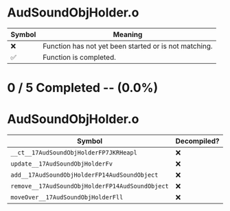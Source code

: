 # AudSoundObjHolder.o
| Symbol | Meaning 
| ------------- | ------------- 
| :x: | Function has not yet been started or is not matching. 
| :white_check_mark: | Function is completed. 


# 0 / 5 Completed -- (0.0%)
# AudSoundObjHolder.o
| Symbol | Decompiled? |
| ------------- | ------------- |
| `__ct__17AudSoundObjHolderFP7JKRHeapl` | :x: |
| `update__17AudSoundObjHolderFv` | :x: |
| `add__17AudSoundObjHolderFP14AudSoundObject` | :x: |
| `remove__17AudSoundObjHolderFP14AudSoundObject` | :x: |
| `moveOver__17AudSoundObjHolderFll` | :x: |

